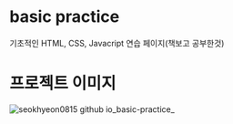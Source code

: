 # basic practice

기초적인 HTML, CSS, Javacript 연습 페이지(책보고 공부한것)

# 프로젝트 이미지
![seokhyeon0815 github io_basic-practice_](https://github.com/SeokHyeon0815/basic-practice/assets/105362228/be97e032-8139-43a4-a9ae-fa08181e9d3c)
